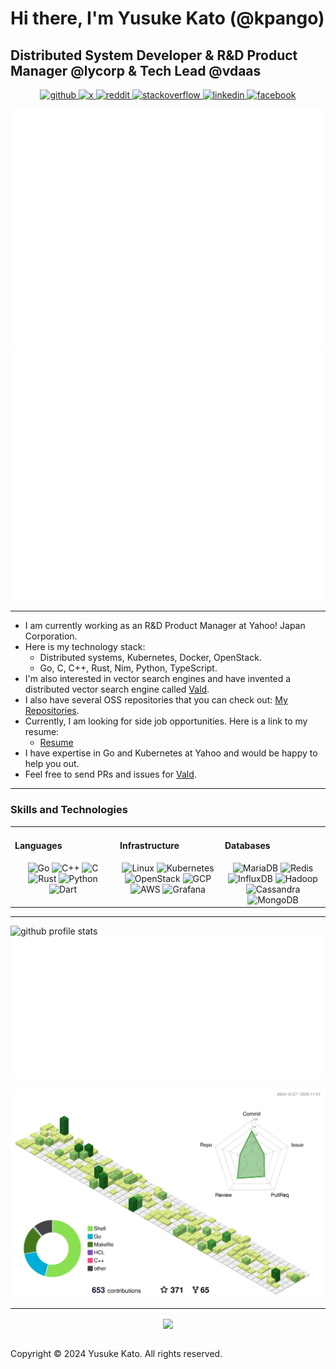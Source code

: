 # Hi there, I'm Yusuke Kato (@kpango)
## Distributed System Developer & R&D Product Manager @lycorp & Tech Lead @vdaas

<p align="center">
  <a href="https://github.com/kpango" target="_blank">
    <img src="https://img.shields.io/badge/github-%2324292e.svg?&style=for-the-badge&logo=github&logoColor=white" alt="github" />
  </a>
  <a href="https://x.com/kpang0" target="_blank">
    <img src="https://img.shields.io/badge/X-000?&style=for-the-badge&logo=x&logoColor=white" alt="x" />
  </a>
  <a href="https://www.reddit.com/user/kpang0" target="_blank">
    <img src="https://img.shields.io/badge/reddit-000?&style=for-the-badge&logo=reddit&logoColor=FF4500" alt="reddit" />
  </a>
  <a href="https://stackoverflow.com/users/15798596" target="_blank">
    <img src="https://img.shields.io/badge/stackoverflow-%23F28032.svg?&style=for-the-badge&logo=stackoverflow&logoColor=white" alt="stackoverflow" />
  </a>
  <a href="https://linkedin.com/in/kpango" target="_blank">
    <img src="https://img.shields.io/badge/linkedin-%231E77B5.svg?&style=for-the-badge&logo=linkedin&logoColor=white" alt="linkedin" />
  </a>
  <a href="https://www.facebook.com/kpango0114" target="_blank">
    <img src="https://img.shields.io/badge/facebook-%232E87FB.svg?&style=for-the-badge&logo=facebook&logoColor=white" alt="facebook" />
  </a>
</p>
<p align="center">
  <picture>
    <source media="(prefers-color-scheme: light)"  srcset="output/metrics.base.svg" width="49%" />
    <source media="(prefers-color-scheme: dark)"  srcset="output/metrics.base.svg" width="49%" />
    <img alt="github profile details"    src="https://raw.githubusercontent.com/kpango/kpango/refs/heads/master/output/metrics.base.svg" />
  </picture>
  <picture>
   	<source media="(prefers-color-scheme: dark)"  srcset="output/details.svg" width="49%" />
	<source media="(prefers-color-scheme: light)" srcset="output/details.svg" width="49%" />
	<img alt="github profile details"    src="https://raw.githubusercontent.com/kpango/kpango/refs/heads/master/output/details.svg" />
  </picture>
</p>

---

- I am currently working as an R&D Product Manager at Yahoo! Japan Corporation.
- Here is my technology stack:
  - Distributed systems, Kubernetes, Docker, OpenStack.
  - Go, C, C++, Rust, Nim, Python, TypeScript.
- I'm also interested in vector search engines and have invented a distributed vector search engine called [Vald](https://vald.vdaas.org).
- I also have several OSS repositories that you can check out: [My Repositories](https://github.com/kpango?tab=repositories).
- Currently, I am looking for side job opportunities. Here is a link to my resume:
  - [Resume](https://kpango.com)
- I have expertise in Go and Kubernetes at Yahoo and would be happy to help you out.
- Feel free to send PRs and issues for [Vald](https://github.com/vdaas/vald).

---

### Skills and Technologies

<table>
<tr>
<td valign="top" width="33%">

#### Languages  
<div align="center">  
  <img src="https://profilinator.rishav.dev/skills-assets/go-original.svg" alt="Go" height="50" />
  <img src="https://profilinator.rishav.dev/skills-assets/cplusplus-original.svg" alt="C++" height="50" />
  <img src="https://profilinator.rishav.dev/skills-assets/c-original.svg" alt="C" height="50" />
  <img src="https://profilinator.rishav.dev/skills-assets/rust-plain.svg" alt="Rust" height="50" />
  <img src="https://profilinator.rishav.dev/skills-assets/python-original.svg" alt="Python" height="50" />
  <img src="https://profilinator.rishav.dev/skills-assets/dartlang-icon.svg" alt="Dart" height="50" />
</div>

</td>
<td valign="top" width="33%">

#### Infrastructure  
<div align="center">  
  <img src="https://profilinator.rishav.dev/skills-assets/linux-original.svg" alt="Linux" height="50" />
  <img src="https://profilinator.rishav.dev/skills-assets/kubernetes-icon.svg" alt="Kubernetes" height="50" />
  <img src="https://profilinator.rishav.dev/skills-assets/openstack.png" alt="OpenStack" height="50" />
  <img src="https://profilinator.rishav.dev/skills-assets/google_cloud-icon.svg" alt="GCP" height="50" />
  <img src="https://profilinator.rishav.dev/skills-assets/amazonwebservices-original-wordmark.svg" alt="AWS" height="50" />
  <img src="https://profilinator.rishav.dev/skills-assets/grafana.png" alt="Grafana" height="50" />
</div>

</td>
<td valign="top" width="33%">

#### Databases  
<div align="center">  
  <img src="https://profilinator.rishav.dev/skills-assets/mariadb.png" alt="MariaDB" height="50" />
  <img src="https://profilinator.rishav.dev/skills-assets/redis-original-wordmark.svg" alt="Redis" height="50" />
  <img src="https://profilinator.rishav.dev/skills-assets/influxdb.svg" alt="InfluxDB" height="50" />
  <img src="https://profilinator.rishav.dev/skills-assets/apache_hadoop-icon.svg" alt="Hadoop" height="50" />
  <img src="https://profilinator.rishav.dev/skills-assets/apache_cassandra-icon.svg" alt="Cassandra" height="50" />
  <img src="https://profilinator.rishav.dev/skills-assets/mongodb-original-wordmark.svg" alt="MongoDB" height="50" />
</div>

</td>
</tr>
</table>

---

<p align="left">
  <picture>
    <source media="(prefers-color-scheme: light)" srcset="https://github-readme-stats.vercel.app/api?username=kpango&show_icons=true&theme=tokyonight&count_private=true&hide=issues,prs" width="50%" />
    <source media="(prefers-color-scheme: dark)" srcset="https://github-readme-stats.vercel.app/api?username=kpango&show_icons=true&theme=tokyonight&count_private=true&hide=issues,prs" width="50%" />
    <img alt="github profile stats" src="https://github-readme-stats.vercel.app/api?username=kpango&show_icons=true&theme=tokyonight&count_private=true&hide=issues,prs" />
  </picture>
  <picture>
    <source media="(prefers-color-scheme: light)" srcset="https://raw.githubusercontent.com/kpango/kpango/refs/heads/master/output/metrics.plugin.achievements.compact.svg" width="49%" />
    <source media="(prefers-color-scheme: dark)" srcset="https://raw.githubusercontent.com/kpango/kpango/refs/heads/master/output/metrics.plugin.achievements.compact.svg" width="49%" />
    <img alt="metrics achievements" src="https://raw.githubusercontent.com/kpango/kpango/refs/heads/master/output/metrics.plugin.achievements.compact.svg" />
  </picture>
</p>

<p align="left">
  <picture>
    <source media="(prefers-color-scheme: dark)" srcset="https://raw.githubusercontent.com/kpango/kpango/output-3d-contrib/night.svg" />
    <source media="(prefers-color-scheme: light)" srcset="https://raw.githubusercontent.com/kpango/kpango/output-3d-contrib/day.svg" />
    <img alt="github contributions chart" src="https://raw.githubusercontent.com/kpango/kpango/output-3d-contrib/day.svg" />
  </picture>
</p>

---

<div align="center">
  <img src="https://komarev.com/ghpvc/?username=kpango&&style=flat-square" align="center" />
</div>

<br/>

Copyright © 2024 Yusuke Kato. All rights reserved.

